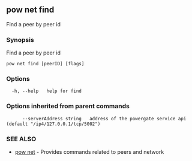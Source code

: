 ## pow net find

Find a peer by peer id

### Synopsis

Find a peer by peer id

```
pow net find [peerID] [flags]
```

### Options

```
  -h, --help   help for find
```

### Options inherited from parent commands

```
      --serverAddress string   address of the powergate service api (default "/ip4/127.0.0.1/tcp/5002")
```

### SEE ALSO

* [pow net](pow_net.md)	 - Provides commands related to peers and network

